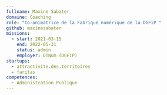 ```yaml
---
fullname: Maxine Sabater
domaine: Coaching
role: "Co-animatrice de la Fabrique numérique de la DGFiP "
github: maxinesabater
missions:
  - start: 2021-03-15
    end: 2022-05-31
    status: admin
    employer: DTNum (DGFiP)
startups:
  - attractivite.des.territoires
  - faritas
competences:
  - Administration Publique
---
```


